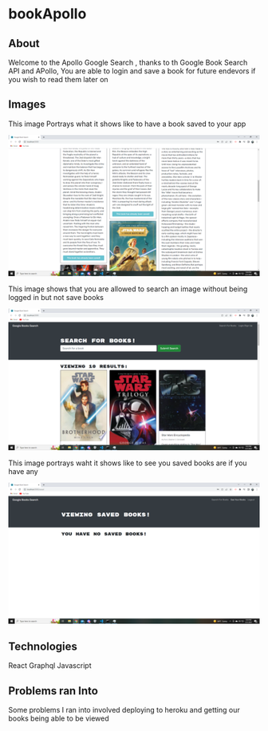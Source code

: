 # bookApollo

## About
Welcome to the Apollo Google Search , thanks to th Google Book Search API and APollo, You are able to login and save a book for future endevors if you wish to read them later on 

## Images 

This image Portrays what it shows like to have a book saved to your app

![saved image](/images/2022-05-31%20(3).png)

This image shows that you are allowed to search an image without being logged in but not save books

![lookup image](/images/2022-05-31%20(1).png)

This image portrays waht it shows like to see you saved books are if you have any

![saved image](/images/2022-05-31%20(5).png)

## Technologies

React
Graphql
Javascript

## Problems ran Into 
Some problems I ran into involved deploying to heroku and getting our books being able to be viewed